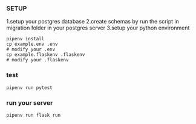 ### SETUP

1.setup your postgres database
2.create schemas by run the script in migration folder in your postgres server
3.setup your python environment
```
pipenv install
cp example.env .env
# modify your .env
cp example.flaskenv .flaskenv
# modify your .flaskenv
```

### test
```
pipenv run pytest
```

### run your server
```
pipenv run flask run
```



